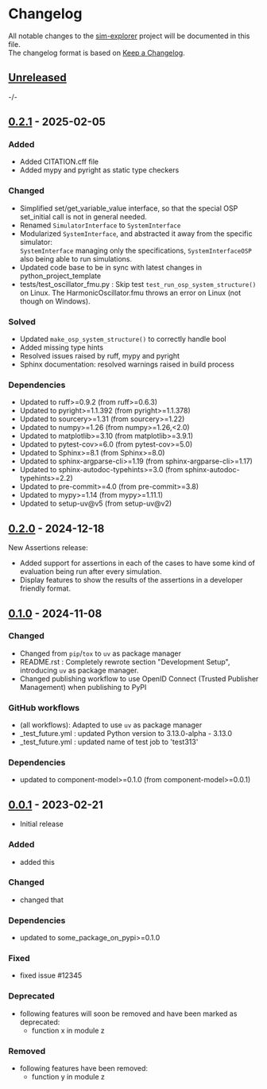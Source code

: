 # Changelog

All notable changes to the [sim-explorer] project will be documented in this file.<br>
The changelog format is based on [Keep a Changelog](https://keepachangelog.com/en/1.0.0/).

## [Unreleased]

-/-


## [0.2.1] - 2025-02-05

### Added
* Added CITATION.cff file
* Added mypy and pyright as static type checkers

### Changed
* Simplified set/get_variable_value interface, so that the special OSP set_initial call is not in general needed.
* Renamed `SimulatorInterface` to `SystemInterface`
* Modularized `SystemInterface`, and abstracted it away from the specific simulator: <br>
  `SystemInterface` managing only the specifications, `SystemInterfaceOSP` also being able to run simulations.
* Updated code base to be in sync with latest changes in python_project_template
* tests/test_oscillator_fmu.py : Skip test `test_run_osp_system_structure()` on Linux. The HarmonicOscillator.fmu throws an error on Linux (not though on Windows).

### Solved
* Updated `make_osp_system_structure()` to correctly handle bool
* Added missing type hints
* Resolved issues raised by ruff, mypy and pyright
* Sphinx documentation: resolved warnings raised in build process

### Dependencies
* Updated to ruff>=0.9.2  (from ruff>=0.6.3)
* Updated to pyright>=1.1.392  (from pyright>=1.1.378)
* Updated to sourcery>=1.31  (from sourcery>=1.22)
* Updated to numpy>=1.26  (from numpy>=1.26,<2.0)
* Updated to matplotlib>=3.10  (from matplotlib>=3.9.1)
* Updated to pytest-cov>=6.0  (from pytest-cov>=5.0)
* Updated to Sphinx>=8.1  (from Sphinx>=8.0)
* Updated to sphinx-argparse-cli>=1.19  (from sphinx-argparse-cli>=1.17)
* Updated to sphinx-autodoc-typehints>=3.0  (from sphinx-autodoc-typehints>=2.2)
* Updated to pre-commit>=4.0  (from pre-commit>=3.8)
* Updated to mypy>=1.14  (from mypy>=1.11.1)
* Updated to setup-uv@v5  (from setup-uv@v2)


## [0.2.0] - 2024-12-18
New Assertions release:

* Added support for assertions in each of the cases to have some kind of evaluation being run after every simulation.
* Display features to show the results of the assertions in a developer friendly format.

## [0.1.0] - 2024-11-08

### Changed
* Changed from `pip`/`tox` to `uv` as package manager
* README.rst : Completely rewrote section "Development Setup", introducing `uv` as package manager.
* Changed publishing workflow to use OpenID Connect (Trusted Publisher Management) when publishing to PyPI

### GitHub workflows
* (all workflows): Adapted to use `uv` as package manager
* _test_future.yml : updated Python version to 3.13.0-alpha - 3.13.0
* _test_future.yml : updated name of test job to 'test313'

### Dependencies
* updated to component-model>=0.1.0  (from component-model>=0.0.1)


## [0.0.1] - 2023-02-21

* Initial release

### Added

* added this

### Changed

* changed that

### Dependencies

* updated to some_package_on_pypi>=0.1.0

### Fixed

* fixed issue #12345

### Deprecated

* following features will soon be removed and have been marked as deprecated:
    * function x in module z

### Removed

* following features have been removed:
    * function y in module z


<!-- Markdown link & img dfn's -->
[unreleased]: https://github.com/dnv-innersource/sim-explorer/compare/v0.2.1...HEAD
[0.2.1]: https://github.com/dnv-innersource/sim-explorer/releases/tag/v0.2.0...v0.2.1
[0.2.0]: https://github.com/dnv-innersource/sim-explorer/releases/tag/v0.1.0...v0.2.0
[0.1.0]: https://github.com/dnv-innersource/sim-explorer/releases/tag/v0.0.1...v0.1.0
[0.0.1]: https://github.com/dnv-innersource/sim-explorer/releases/tag/v0.0.1
[sim-explorer]: https://github.com/dnv-innersource/sim-explorer
